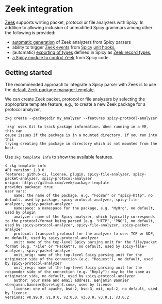 # Zeek integration

[Zeek](https://zeek.org/) supports writing packet, protocol or file analyzers
with Spicy. In addition to allowing inclusion of unmodified Spicy grammars among
other the following is provided:

- [automatic
  generation](https://docs.zeek.org/en/master/devel/spicy/reference.html#interface-definitions-evt-files)
  of Zeek analyzers from Spicy parsers
- ability to trigger [Zeek
  events](https://docs.zeek.org/en/master/scripting/basics.html) from
  [Spicy](https://docs.zeek.org/projects/spicy/en/latest/programming/parsing.html#unit-hooks)
  [unit
  hooks](https://docs.zeek.org/en/master/devel/spicy/reference.html#event-definitions),
- (automatic) [exporting of
  types](https://docs.zeek.org/en/master/devel/spicy/reference.html#exporting-types)
  defined in Spicy as [Zeek record
  types](https://docs.zeek.org/en/master/scripting/basics.html#record-data-type),
- [a Spicy module to control Zeek](https://docs.zeek.org/en/master/devel/spicy/reference.html#controlling-zeek-from-spicy) from Spicy code.

## Getting started

The recommended approach to integrate a Spicy parser with Zeek is to use the
[default Zeek package manager template](https://github.com/zeek/package-template/).

We can create Zeek packet, protocol or file analyzers by selecting the appropriate template feature, e.g., to create a new Zeek package for a protocol analyzer,

```console
zkg create --packagedir my_analyzer --features spicy-protocol-analyzer
```

```admonish info
`zkg` uses Git to track package information. When running in a VM, this can
cause issues if the package is in a mounted directory. If you run into this
trying creating the package in directory which is not mounted from the host.
```

Use `zkg template info` to show the available features.

```console
$ zkg template info
API version: 1.0.0
features: github-ci, license, plugin, spicy-file-analyzer, spicy-packet-analyzer, spicy-protocol-analyzer
origin: https://github.com/zeek/package-template
provides package: true
user vars:
    name: the name of the package, e.g. "FooBar" or "spicy-http", no default, used by package, spicy-protocol-analyzer, spicy-file-analyzer, spicy-packet-analyzer
    namespace: a namespace for the package, e.g. "MyOrg", no default, used by plugin
    analyzer: name of the Spicy analyzer, which typically corresponds to the protocol/format being parsed (e.g. "HTTP", "PNG"), no default, used by spicy-protocol-analyzer, spicy-file-analyzer, spicy-packet-analyzer
    protocol: transport protocol for the analyzer to use: TCP or UDP, no default, used by spicy-protocol-analyzer
    unit: name of the top-level Spicy parsing unit for the file/packet format (e.g. "File" or "Packet"), no default, used by spicy-file-analyzer, spicy-packet-analyzer
    unit_orig: name of the top-level Spicy parsing unit for the originator side of the connection (e.g. "Request"), no default, used by spicy-protocol-analyzer
    unit_resp: name of the top-level Spicy parsing unit for the responder side of the connection (e.g. "Reply"); may be the same as originator side, no default, used by spicy-protocol-analyzer
    author: your name and email address, Benjamin Bannier <benjamin.bannier@corelight.com>, used by license
    license: one of apache, bsd-2, bsd-3, mit, mpl-2, no default, used by license
versions: v0.99.0, v1.0.0, v2.0.0, v3.0.0, v3.0.1, v3.0.2
```
